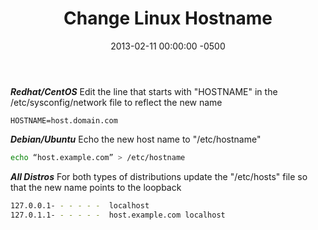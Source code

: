 ﻿---
title:  Change Linux Hostname
date:   2013-02-11 00:00:00 -0500
categories: IT
---

***Redhat/CentOS***
Edit the line that starts with "HOSTNAME" in the /etc/sysconfig/network file to reflect the new name

```text
HOSTNAME=host.domain.com
```

***Debian/Ubuntu***
Echo the new host name to "/etc/hostname"

```bash
echo “host.example.com” > /etc/hostname
```

***All Distros***
For both types of distributions update the "/etc/hosts" file so that the new name points to the loopback

```bash
127.0.0.1- - - - - -  localhost
127.0.1.1- - - - - -  host.example.com localhost
```
